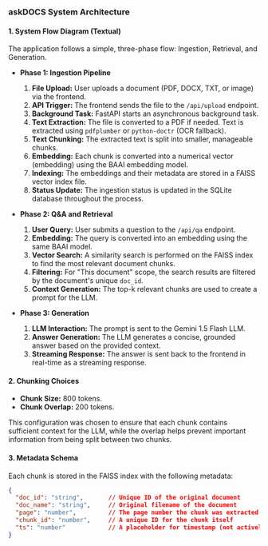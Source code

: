 ### askDOCS System Architecture

#### 1. System Flow Diagram (Textual)

The application follows a simple, three-phase flow: Ingestion, Retrieval, and Generation.

- **Phase 1: Ingestion Pipeline**
  1. **File Upload:** User uploads a document (PDF, DOCX, TXT, or image) via the frontend.
  2. **API Trigger:** The frontend sends the file to the `/api/upload` endpoint.
  3. **Background Task:** FastAPI starts an asynchronous background task.
  4. **Text Extraction:** The file is converted to a PDF if needed. Text is extracted using `pdfplumber` or `python-doctr` (OCR fallback).
  5. **Text Chunking:** The extracted text is split into smaller, manageable chunks.
  6. **Embedding:** Each chunk is converted into a numerical vector (embedding) using the BAAI embedding model.
  7. **Indexing:** The embeddings and their metadata are stored in a FAISS vector index file.
  8. **Status Update:** The ingestion status is updated in the SQLite database throughout the process.

- **Phase 2: Q&A and Retrieval**
  1. **User Query:** User submits a question to the `/api/qa` endpoint.
  2. **Embedding:** The query is converted into an embedding using the same BAAI model.
  3. **Vector Search:** A similarity search is performed on the FAISS index to find the most relevant document chunks.
  4. **Filtering:** For "This document" scope, the search results are filtered by the document's unique `doc_id`.
  5. **Context Generation:** The top-k relevant chunks are used to create a prompt for the LLM.

- **Phase 3: Generation**
  1. **LLM Interaction:** The prompt is sent to the Gemini 1.5 Flash LLM.
  2. **Answer Generation:** The LLM generates a concise, grounded answer based on the provided context.
  3. **Streaming Response:** The answer is sent back to the frontend in real-time as a streaming response.

#### 2. Chunking Choices

- **Chunk Size:** 800 tokens.
- **Chunk Overlap:** 200 tokens.

This configuration was chosen to ensure that each chunk contains sufficient context for the LLM, while the overlap helps prevent important information from being split between two chunks.

#### 3. Metadata Schema

Each chunk is stored in the FAISS index with the following metadata:

```json
{
  "doc_id": "string",       // Unique ID of the original document
  "doc_name": "string",     // Original filename of the document
  "page": "number",         // The page number the chunk was extracted from
  "chunk_id": "number",     // A unique ID for the chunk itself
  "ts": "number"            // A placeholder for timestamp (not actively used in this demo)
}